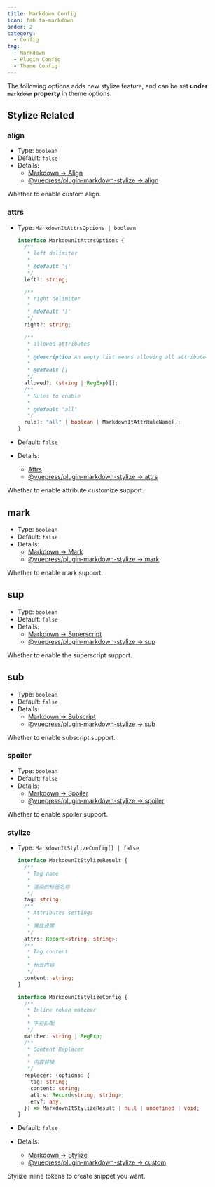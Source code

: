 ```yaml
---
title: Markdown Config
icon: fab fa-markdown
order: 2
category:
  - Config
tag:
  - Markdown
  - Plugin Config
  - Theme Config
---
```


The following options adds new stylize feature, and can be set **under `markdown` property** in theme options.

## Stylize Related

### align

- Type: `boolean`
- Default: `false`
- Details:
  - [Markdown → Align](../../guide/markdown/stylize/align.md)
  - [@vuepress/plugin-markdown-stylize → align][align]

Whether to enable custom align.

### attrs

- Type: `MarkdownItAttrsOptions | boolean`

  ```ts
  interface MarkdownItAttrsOptions {
    /**
     * left delimiter
     *
     * @default '{'
     */
    left?: string;

    /**
     * right delimiter
     *
     * @default '}'
     */
    right?: string;

    /**
     * allowed attributes
     *
     * @description An empty list means allowing all attribute
     *
     * @default []
     */
    allowed?: (string | RegExp)[];
    /**
     * Rules to enable
     *
     * @default "all"
     */
    rule?: "all" | boolean | MarkdownItAttrRuleName[];
  }
  ```

- Default: `false`
- Details:
  - [Attrs](../../guide/markdown/stylize/attrs.md)
  - [@vuepress/plugin-markdown-stylize → attrs][attrs]

Whether to enable attribute customize support.

## mark

- Type: `boolean`
- Default: `false`
- Details:
  - [Markdown → Mark](../../guide/markdown/stylize/mark.md)
  - [@vuepress/plugin-markdown-stylize → mark][mark]

Whether to enable mark support.

## sup

- Type: `boolean`
- Default: `false`
- Details:
  - [Markdown → Superscript](../../guide/markdown/stylize/sup-sub.md)
  - [@vuepress/plugin-markdown-stylize → sup][sup]

Whether to enable the superscript support.

## sub

- Type: `boolean`
- Default: `false`
- Details:
  - [Markdown → Subscript](../../guide/markdown/stylize/sup-sub.md)
  - [@vuepress/plugin-markdown-stylize → sub][sub]

Whether to enable subscript support.

### spoiler

- Type: `boolean`
- Default: `false`
- Details:
  - [Markdown → Spoiler](../../guide/markdown/stylize/spoiler.md)
  - [@vuepress/plugin-markdown-stylize → spoiler][spoiler]

Whether to enable spoiler support.

### stylize

- Type: `MarkdownItStylizeConfig[] | false`

  ```ts
  interface MarkdownItStylizeResult {
    /**
     * Tag name
     *
     * 渲染的标签名称
     */
    tag: string;
    /**
     * Attributes settings
     *
     * 属性设置
     */
    attrs: Record<string, string>;
    /**
     * Tag content
     *
     * 标签内容
     */
    content: string;
  }

  interface MarkdownItStylizeConfig {
    /**
     * Inline token matcher
     *
     * 字符匹配
     */
    matcher: string | RegExp;
    /**
     * Content Replacer
     *
     * 内容替换
     */
    replacer: (options: {
      tag: string;
      content: string;
      attrs: Record<string, string>;
      env?: any;
    }) => MarkdownItStylizeResult | null | undefined | void;
  }
  ```

- Default: `false`
- Details:
  - [Markdown → Stylize](../../guide/markdown/stylize/stylize.md)
  - [@vuepress/plugin-markdown-stylize → custom][stylize]

Stylize inline tokens to create snippet you want.

[align]: https://ecosystem.vuejs.press/plugins/markdown/markdown-stylize.html#align
[attrs]: https://ecosystem.vuejs.press/plugins/markdown/markdown-stylize.html#attrs
[mark]: https://ecosystem.vuejs.press/plugins/markdown/markdown-stylize.html#mark
[sup]: https://ecosystem.vuejs.press/plugins/markdown/markdown-stylize.html#sup
[sub]: https://ecosystem.vuejs.press/plugins/markdown/markdown-stylize.html#sub
[spoiler]: https://ecosystem.vuejs.press/plugins/markdown/markdown-stylize.html#spoiler
[stylize]: https://ecosystem.vuejs.press/plugins/markdown/markdown-stylize.html#custom
